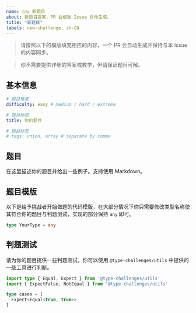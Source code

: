 ```yaml
---
name: 🇨🇳 新题目
about: 新题目提案，PR 会根据 Issue 自动生成。
title: "新题目"
labels: new-challenge, zh-CN
---
```


> 请按照以下的模版填充相应的内容，一个 PR 会自动生成并保持与本 Issue 的内容同步。

> 你不需要提供详细的答案或教学，但请保证题目可解。


## 基本信息

```yaml
# 题目难度
difficulty: easy # medium / hard / extreme

# 题目标题
title: 你的题目

# 题目标签
# tags: union, array # separate by comma
```

## 题目

<!--question-start-->

在这里描述你的题目并给出一些例子。支持使用 Markdown。

<!--question-end-->

## 题目模版

以下是给予挑战者开始做题的代码模版，在大部分情况下你只需要修改类型名称使其符合你的题目与判题测试，实现的部分保持 `any` 即可。

```ts
type YourType = any
```

## 判题测试

请为你的题目提供一些判题测试，你可以使用 `@type-challenges/utils` 中提供的一些工具进行判断。

```ts
import type { Equal, Expect } from '@type-challenges/utils'
import { ExpectFalse, NotEqual } from '@type-challenges/utils'

type cases = [
  Expect<Equal<true, true>>
]
```